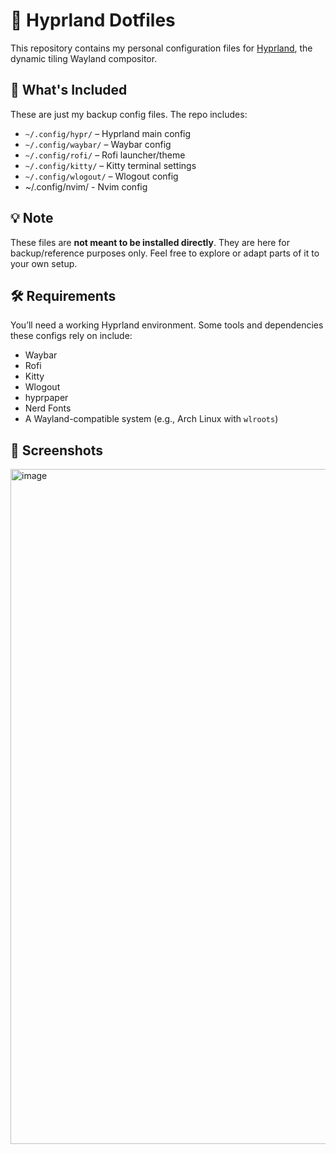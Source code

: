# 🧩 Hyprland Dotfiles

This repository contains my personal configuration files for [Hyprland](https://github.com/hyprwm/Hyprland), the dynamic tiling Wayland compositor.

## 📁 What's Included

These are just my backup config files. The repo includes:

- `~/.config/hypr/` – Hyprland main config
- `~/.config/waybar/` – Waybar config
- `~/.config/rofi/` – Rofi launcher/theme
- `~/.config/kitty/` – Kitty terminal settings
- `~/.config/wlogout/` – Wlogout config
- ~/.config/nvim/ - Nvim config

## 💡 Note

These files are **not meant to be installed directly**. They are here for backup/reference purposes only. Feel free to explore or adapt parts of it to your own setup.

## 🛠 Requirements

You’ll need a working Hyprland environment. Some tools and dependencies these configs rely on include:

- Waybar
- Rofi
- Kitty
- Wlogout
- hyprpaper
- Nerd Fonts
- A Wayland-compatible system (e.g., Arch Linux with `wlroots`)

## 📸 Screenshots

<img width="1920" height="1080" alt="image" src="https://github.com/user-attachments/assets/f333891e-62d7-44e0-b05a-d6fb1d982982" />

